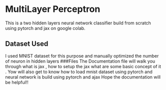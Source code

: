 # MultiLayer Perceptron
This is a two hidden layers neural network classifier build from scratch using pytorch and jax on google colab.
## Dataset Used 
I used MNIST dataset for this purpose and manually optimized the number of neuron in hidden layers
###Files
The Documentation file will walk you through what is jax , how to setup the jax what are some basic concept of it . Yow will also get to know how to load mnist dataset using pytorch and neural network is build using pytorch and ajax
Hope the documentation will be helpful!!
